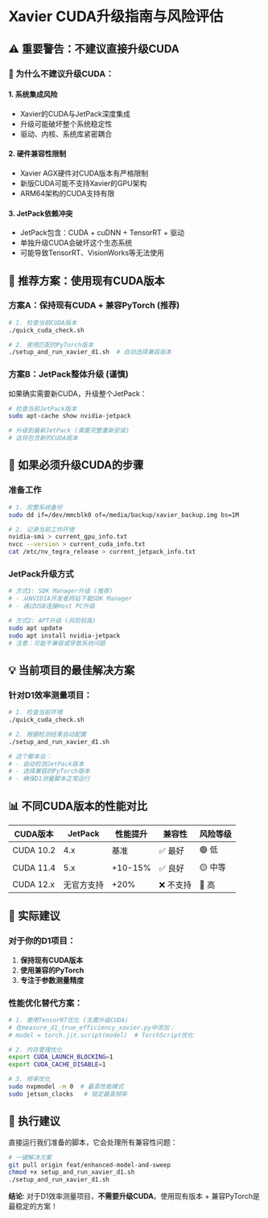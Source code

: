 # Xavier CUDA升级指南与风险评估

## ⚠️  重要警告：不建议直接升级CUDA

### 🚫 为什么不建议升级CUDA：

#### 1. **系统集成风险**
- Xavier的CUDA与JetPack深度集成
- 升级可能破坏整个系统稳定性
- 驱动、内核、系统库紧密耦合

#### 2. **硬件兼容性限制**
- Xavier AGX硬件对CUDA版本有严格限制
- 新版CUDA可能不支持Xavier的GPU架构
- ARM64架构的CUDA支持有限

#### 3. **JetPack依赖冲突**
- JetPack包含：CUDA + cuDNN + TensorRT + 驱动
- 单独升级CUDA会破坏这个生态系统
- 可能导致TensorRT、VisionWorks等无法使用

## 🎯 推荐方案：使用现有CUDA版本

### 方案A：保持现有CUDA + 兼容PyTorch (推荐)
```bash
# 1. 检查当前CUDA版本
./quick_cuda_check.sh

# 2. 使用匹配的PyTorch版本
./setup_and_run_xavier_d1.sh  # 自动选择兼容版本
```

### 方案B：JetPack整体升级 (谨慎)
如果确实需要新CUDA，升级整个JetPack：

```bash
# 检查当前JetPack版本
sudo apt-cache show nvidia-jetpack

# 升级到最新JetPack (需要完整重新安装)
# 这将包含新的CUDA版本
```

## 🔧 如果必须升级CUDA的步骤

### 准备工作
```bash
# 1. 完整系统备份
sudo dd if=/dev/mmcblk0 of=/media/backup/xavier_backup.img bs=1M

# 2. 记录当前工作环境
nvidia-smi > current_gpu_info.txt
nvcc --version > current_cuda_info.txt
cat /etc/nv_tegra_release > current_jetpack_info.txt
```

### JetPack升级方式
```bash
# 方式1: SDK Manager升级 (推荐)
# - 从NVIDIA开发者网站下载SDK Manager
# - 通过USB连接Host PC升级

# 方式2: APT升级 (风险较高)
sudo apt update
sudo apt install nvidia-jetpack
# 注意：可能不兼容或导致系统问题
```

## 💡 当前项目的最佳解决方案

### 针对D1效率测量项目：

```bash
# 1. 检查当前环境
./quick_cuda_check.sh

# 2. 根据检测结果自动配置
./setup_and_run_xavier_d1.sh

# 这个脚本会：
# - 自动检测JetPack版本
# - 选择兼容的PyTorch版本
# - 确保D1测量脚本正常运行
```

## 📊 不同CUDA版本的性能对比

| CUDA版本 | JetPack | 性能提升 | 兼容性 | 风险等级 |
|---------|---------|---------|--------|----------|
| CUDA 10.2 | 4.x | 基准 | ✅ 最好 | 🟢 低 |
| CUDA 11.4 | 5.x | +10-15% | ✅ 良好 | 🟡 中等 |
| CUDA 12.x | 无官方支持 | +20% | ❌ 不支持 | 🔴 高 |

## 🎯 实际建议

### 对于你的D1项目：
1. **保持现有CUDA版本**
2. **使用兼容的PyTorch**
3. **专注于参数测量精度**

### 性能优化替代方案：
```bash
# 1. 使用TensorRT优化 (无需升级CUDA)
# 在measure_d1_true_efficiency_xavier.py中添加：
# model = torch.jit.script(model)  # TorchScript优化

# 2. 内存管理优化
export CUDA_LAUNCH_BLOCKING=1
export CUDA_CACHE_DISABLE=1

# 3. 频率优化
sudo nvpmodel -m 0  # 最高性能模式
sudo jetson_clocks   # 锁定最高频率
```

## 🚀 执行建议

直接运行我们准备的脚本，它会处理所有兼容性问题：

```bash
# 一键解决方案
git pull origin feat/enhanced-model-and-sweep
chmod +x setup_and_run_xavier_d1.sh
./setup_and_run_xavier_d1.sh
```

**结论**: 对于D1效率测量项目，**不需要升级CUDA**。使用现有版本 + 兼容PyTorch是最稳定的方案！